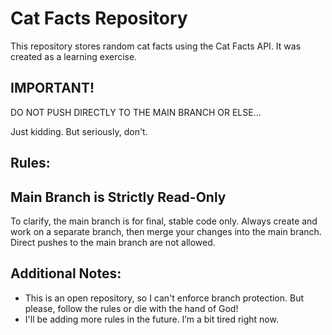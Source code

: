 # Cat Facts Repository
This repository stores random cat facts using the Cat Facts API. It was created as a learning exercise.

## IMPORTANT!
DO NOT PUSH DIRECTLY TO THE MAIN BRANCH OR ELSE...

Just kidding. But seriously, don't.

## Rules:
## Main Branch is Strictly Read-Only
To clarify, the main branch is for final, stable code only. Always create and work on a separate branch, then merge your changes into the main branch. Direct pushes to the main branch are not allowed.

## Additional Notes:
- This is an open repository, so I can't enforce branch protection. But please, follow the rules or die with the hand of God!
- I'll be adding more rules in the future. I’m a bit tired right now.

